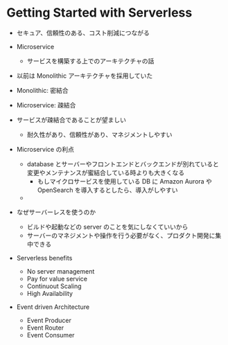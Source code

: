 # Getting Started with Serverless

- セキュア、信頼性のある、コスト削減につながる

- Microservice

  - サービスを構築する上でのアーキテクチャの話

- 以前は Monolithic アーキテクチャを採用していた

- Monolithic: 密結合
- Microservice: 疎結合

- サービスが疎結合であることが望ましい

  - 耐久性があり、信頼性があり、マネジメントしやすい

- Microservice の利点

  - database とサーバーやフロントエンドとバックエンドが別れていると変更やメンテナンスが蜜結合している時よりも大きくなる
    - もしマイクロサービスを使用している DB に Amazon Aurora や OpenSearch を導入するとしたら、導入がしやすい
  -

- なぜサーバーレスを使うのか

  - ビルドや起動などの server のことを気にしなくていいから
  - サーバーのマネジメントや操作を行う必要がなく、プロダクト開発に集中できる

- Serverless benefits

  - No server management
  - Pay for value service
  - Continuout Scaling
  - High Availability

- Event driven Architecture
  - Event Producer
  - Event Router
  - Event Consumer
